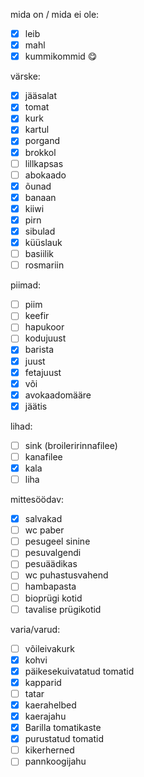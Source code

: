 
mida on / mida ei ole:
- [x] leib
- [x] mahl
- [x] kummikommid 😋

värske:
- [x] jääsalat
- [x] tomat
- [x] kurk
- [x] kartul
- [x] porgand
- [x] brokkol
- [ ] lillkapsas
- [ ] abokaado
- [x] õunad
- [x] banaan
- [x] kiiwi
- [x] pirn
- [x] sibulad
- [x] küüslauk
- [ ] basiilik
- [ ] rosmariin

piimad:
- [ ] piim
- [ ] keefir
- [ ] hapukoor
- [ ] kodujuust
- [x] barista
- [x] juust
- [x] fetajuust
- [x] või
- [x] avokaadomääre
- [x] jäätis

lihad:
- [ ] sink (broileririnnafilee)
- [ ] kanafilee
- [x] kala
- [ ] liha

mittesöödav:
- [x] salvakad
- [ ] wc paber
- [ ] pesugeel sinine
- [ ] pesuvalgendi
- [ ] pesuäädikas
- [ ] wc puhastusvahend
- [ ] hambapasta
- [ ] bioprügi kotid
- [ ] tavalise prügikotid

varia/varud:
- [ ] võileivakurk
- [x] kohvi
- [x] päikesekuivatatud tomatid
- [x] kapparid
- [ ] tatar
- [x] kaerahelbed
- [x] kaerajahu
- [x] Barilla tomatikaste
- [x] purustatud tomatid
- [ ] kikerherned
- [ ] pannkoogijahu